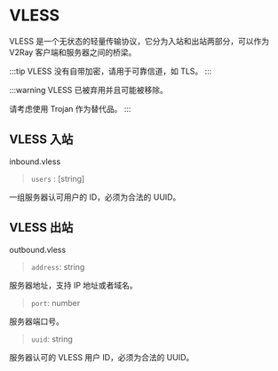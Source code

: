 # VLESS

VLESS 是一个无状态的轻量传输协议，它分为入站和出站两部分，可以作为 V2Ray 客户端和服务器之间的桥梁。

:::tip
VLESS 没有自带加密，请用于可靠信道，如 TLS。
:::


:::warning
VLESS 已被弃用并且可能被移除。

请考虑使用 Trojan 作为替代品。
:::

## VLESS 入站

inbound.vless

> `users` : [string]

一组服务器认可用户的 ID，必须为合法的 UUID。

## VLESS 出站

outbound.vless

> `address`: string

服务器地址，支持 IP 地址或者域名。

> `port`: number

服务器端口号。

> `uuid`: string

服务器认可的 VLESS 用户 ID，必须为合法的 UUID。
